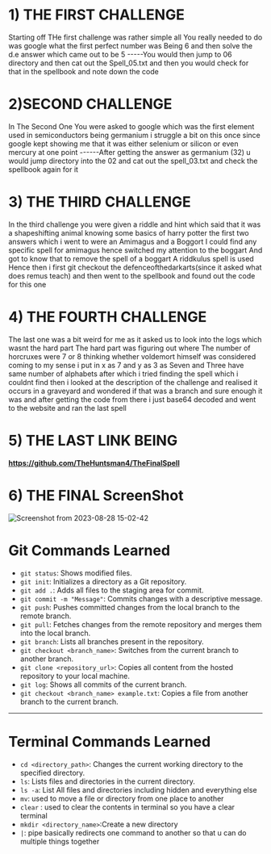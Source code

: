 # 1) THE FIRST CHALLENGE
  Starting off THe first challenge was rather simple all You really needed to do was google what the first perfect number was Being 6 and then solve the d.e answer which came out to be 5 
  -----You would then jump to 06 directory and then cat out the Spell_05.txt and then you would check for that in the spellbook and note down the code

# 2)SECOND CHALLENGE
   In The Second One You were asked to google which was the first element used in semiconductors being germanium i struggle a bit on this once since google kept showing me that it was either selenium or silicon or even mercury at one point
   ------After getting the answer as germanium (32) u would jump directory into the 02 and cat out the spell_03.txt and check the spellbook again for it

# 3) THE THIRD CHALLENGE
  In the third challenge you were given a riddle and hint which said that it was a shapeshifting animal knowing some basics of harry potter the first two answers which i went to were an Amimagus and a Boggort I could find any specific spell for amimagus hence switched my attention to the boggart And got to know that to remove the spell of a boggart A riddkulus spell is used Hence then i first git checkout the defenceofthedarkarts(since it asked what does remus teach) and then went to the spellbook and found out the code for this one

# 4) THE FOURTH CHALLENGE
   The last one was a bit weird for me as it asked us to look into the logs which wasnt the hard part The hard part was figuring out where The number of horcruxes were 7 or 8 thinking whether voldemort himself was considered coming to my sense i put in x as 7 and y as 3 as Seven and Three have same number of alphabets after which i tried finding the spell which i couldnt find then  i looked at the description of the challenge and realised it occurs in a  graveyard and wondered if that was a branch and sure enough it was and after getting the code from there i just base64 decoded and went to the website and ran the last spell

# 5) THE LAST LINK BEING 
**https://github.com/TheHuntsman4/TheFinalSpell**

# 6) THE FINAL ScreenShot 
![Screenshot from 2023-08-28 15-02-42](https://github.com/Unkn0wn-M4ster/amfosstasks/assets/105506071/4037a1a0-c6b3-434f-8376-a4f8cf89df3e)



# Git Commands Learned

- `git status`: Shows modified files.
- `git init`: Initializes a directory as a Git repository.
- `git add .`: Adds all files to the staging area for commit.
- `git commit -m "Message"`: Commits changes with a descriptive message.
- `git push`: Pushes committed changes from the local branch to the remote branch.
- `git pull`: Fetches changes from the remote repository and merges them into the local branch.
- `git branch`: Lists all branches present in the repository.
- `git checkout <branch_name>`: Switches from the current branch to another branch.
- `git clone <repository_url>`: Copies all content from the hosted repository to your local machine.
- `git log`: Shows all commits of the current branch.
- `git checkout <branch_name> example.txt`: Copies a file from another branch to the current branch.
---

# Terminal Commands Learned

- `cd <directory_path>`: Changes the current working directory to the specified directory.
- `ls`: Lists files and directories in the current directory.
- `ls -a`: List All files and directories including hidden and everything else
- `mv`: used to move a file or directory from one place to another
- `clear` : used to clear the contents in terminal so you have a clear terminal
- `mkdir <directory_name>`:Create a new directory
- `|`: pipe basically redirects one command to another so that u can do multiple things together
